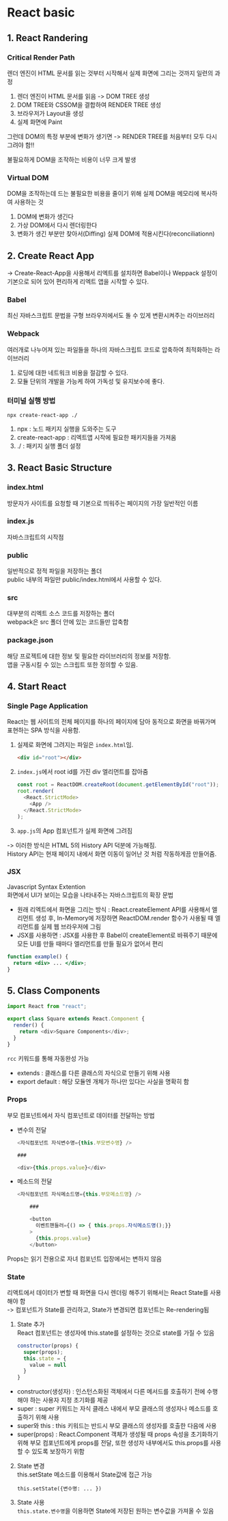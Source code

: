 # React basic

## 1. React Randering

### Critical Render Path

렌더 엔진이 HTML 문서를 읽는 것부터 시작해서 실제 화면에 그리는 것까지 일련의 과정

1. 렌더 엔진이 HTML 문서를 읽음 -> DOM TREE 생성
2. DOM TREE와 CSSOM을 결합하여 RENDER TREE 생성
3. 브라우저가 Layout을 생성
4. 실제 화면에 Paint

그런데 DOM의 특정 부분에 변화가 생기면 -> RENDER TREE를 처음부터 모두 다시 그려야 함!!

불필요하게 DOM을 조작하는 비용이 너무 크게 발생

### Virtual DOM

DOM을 조작하는데 드는 불필요한 비용을 줄이기 위해 실제 DOM을 메모리에 복사하여 사용하는 것

1. DOM에 변화가 생긴다
2. 가상 DOM에서 다시 렌더링한다
3. 변화가 생긴 부분만 찾아서(Diffing) 실제 DOM에 적용시킨다(reconciliationn)

## 2. Create React App

-> Create-React-App을 사용해서 리엑트를 설치하면 Babel이나 Weppack 설정이 기본으로 되어 있어 편리하게 리엑트 앱을 시작할 수 있다.

### Babel

최신 자바스크립트 문법을 구형 브라우저에서도 돌 수 있게 변환시켜주는 라이브러리

### Webpack

여러개로 나누어져 있는 파일들을 하나의 자바스크립트 코드로 압축하여 최적화하는 라이브러리

1. 로딩에 대한 네트워크 비용을 절감할 수 있다.
2. 모듈 단위의 개발을 가능케 하여 가독성 및 유지보수에 좋다.

### 터미널 실행 방법

`npx create-react-app ./`

1. npx : 노드 패키지 실행을 도와주는 도구
2. create-react-app : 리엑트앱 시작에 필요한 패키지들을 가져옴
3. ./ : 패키지 실행 폴더 설정

## 3. React Basic Structure

### index.html

방문자가 사이트를 요청할 때 기본으로 띄워주는 페이지의 가장 일반적인 이름

### index.js

자바스크립트의 시작점

### public

일반적으로 정적 파일을 저장하는 폴더 </br> public 내부의 파일만 public/index.html에서 사용할 수 있다.

### src

대부분의 리엑트 소스 코드를 저장하는 폴더 </br> webpack은 src 폴더 안에 있는 코드들만 압축함

### package.json

해당 프로젝트에 대한 정보 및 필요한 라이브러리의 정보를 저장함. </br> 앱을 구동시킬 수 있는 스크립트 또한 정의할 수 있음.

## 4. Start React

### Single Page Application

React는 웹 사이트의 전체 페이지를 하나의 페이지에 담아 동적으로 화면을 바꿔가며 표현하는 SPA 방식을 사용함.

1. 실제로 화면에 그려지는 파일은 `index.html`임.
   ```html
   <div id="root"></div>
   ```
2. `index.js`에서 root id를 가진 div 엘리먼트를 잡아줌
   ```js
   const root = ReactDOM.createRoot(document.getElementById("root"));
   root.render(
     <React.StrictMode>
       <App />
     </React.StrictMode>
   );
   ```
3. `app.js`의 App 컴포넌트가 실제 화면에 그려짐

-> 이러한 방식은 HTML 5의 History API 덕분에 가능해짐. </br> History API는 현재 페이지 내에서 화면 이동이 일어난 것 처럼 작동하게끔 만들어줌.

### JSX

Javascript Syntax Extention </br> 화면에서 UI가 보이는 모습을 나타내주는 자바스크립트의 확장 문법

- 원래 리엑트에서 화면을 그리는 방식 : React.createElement API를 사용해서 엘리먼트 생성 후, In-Memory에 저장하면 ReactDOM.render 함수가 사용될 때 엘리먼트를 실제 웹 브라우저에 그림
- JSX를 사용하면 : JSX를 사용한 후 Babel이 createElement로 바꿔주기 때문에 모든 UI를 만들 때마다 엘리먼트를 만들 필요가 없어서 편리

```jsx
function example() {
  return <div> ... </div>;
}
```

## 5. Class Components

```js
import React from "react";

export class Square extends React.Component {
  render() {
    return <div>Square Components</div>;
  }
}
```

`rcc` 키워드를 통해 자동완성 가능

- extends : 클래스를 다른 클래스의 자식으로 만들기 위해 사용
- export default : 해당 모듈엔 개체가 하나만 있다는 사실을 명확히 함

### Props

부모 컴포넌트에서 자식 컴포넌트로 데이터를 전달하는 방법

- 변수의 전달

  ```js
  <자식컴포넌트 자식변수명={this.부모변수명} />

  ###

  <div>{this.props.value}</div>
  ```

- 메소드의 전달

  ```js
  <자식컴포넌트 자식메소드명={this.부모메소드명} />

      ###

      <button
        이벤트핸들러={() => { this.props.자식메소드명();}}
      >
        {this.props.value}
      </button>
  ```

Props는 읽기 전용으로 자녀 컴포넌트 입장에서는 변하지 않음

### State

리액트에서 데이터가 변할 때 화면을 다시 렌더링 해주기 위해서는 React State를 사용해야 함 </br> -> 컴포넌트가 State를 관리하고, State가 변경되면 컴포넌트는 Re-rendering됨

1. State 추가 </br>React 컴포넌트는 생성자에 this.state를 설정하는 것으로 state를 가질 수 있음

   ```js
   constructor(props) {
     super(props);
     this.state = {
       value = null
     }
   }
   ```

- constructor(생성자) : 인스턴스화된 객체에서 다른 메서드를 호출하기 전에 수행해야 하는 사용자 지정 초기화를 제공
- super : super 키워드는 자식 클래스 내에서 부모 클래스의 생성자나 메소드를 호출하기 위해 사용
- super와 this : this 키워드는 반드시 부모 클래스의 생성자를 호출한 다음에 사용
- super(props) : React.Component 객체가 생성될 때 props 속성을 초기화하기 위해 부모 컴포넌트에게 props를 전달, 또한 생성자 내부에서도 this.props를 사용할 수 있도록 보장하기 위함

2. State 변경 </br> this.setState 메소드를 이용해서 State값에 접근 가능
   ```
   this.setState({변수명: ... })
   ```
3. State 사용 </br> `this.state.변수명`을 이용하면 State에 저장된 원하는 변수값을 가져올 수 있음
